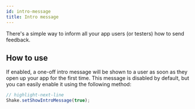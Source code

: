 ```yaml
---
id: intro-message
title: Intro message
---
```

There's a simple way to inform all your app users (or testers) how to send feedback.

## How to use
If enabled, a one-off intro message will be shown to a user as soon as they open up your app for the first time. This message is disabled by default, but you can easily enable it using the following method:

```javascript title="App.js"
// highlight-next-line
Shake.setShowIntroMessage(true);
```
